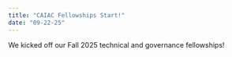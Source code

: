 ```yaml
---
title: "CAIAC Fellowships Start!"
date: "09-22-25"
---
```


We kicked off our Fall 2025 technical and governance fellowships!